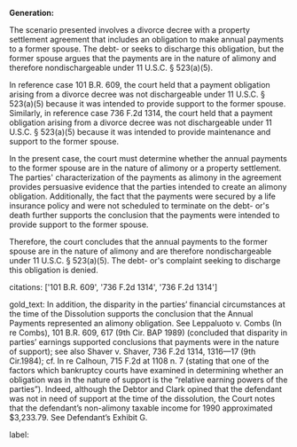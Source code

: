 **Generation:**



The scenario presented involves a divorce decree with a property settlement agreement that includes an obligation to make annual payments to a former spouse. The debt- or seeks to discharge this obligation, but the former spouse argues that the payments are in the nature of alimony and therefore nondischargeable under 11 U.S.C. § 523(a)(5).

In reference case 101 B.R. 609, the court held that a payment obligation arising from a divorce decree was not dischargeable under 11 U.S.C. § 523(a)(5) because it was intended to provide support to the former spouse. Similarly, in reference case 736 F.2d 1314, the court held that a payment obligation arising from a divorce decree was not dischargeable under 11 U.S.C. § 523(a)(5) because it was intended to provide maintenance and support to the former spouse.

In the present case, the court must determine whether the annual payments to the former spouse are in the nature of alimony or a property settlement. The parties' characterization of the payments as alimony in the agreement provides persuasive evidence that the parties intended to create an alimony obligation. Additionally, the fact that the payments were secured by a life insurance policy and were not scheduled to terminate on the debt- or's death further supports the conclusion that the payments were intended to provide support to the former spouse.

Therefore, the court concludes that the annual payments to the former spouse are in the nature of alimony and are therefore nondischargeable under 11 U.S.C. § 523(a)(5). The debt- or's complaint seeking to discharge this obligation is denied.

citations: ['101 B.R. 609', '736 F.2d 1314', '736 F.2d 1314']

gold_text: In addition, the disparity in the parties’ financial circumstances at the time of the Dissolution supports the conclusion that the Annual Payments represented an alimony obligation. See Leppaluoto v. Combs (In re Combs), 101 B.R. 609, 617 (9th Cir. BAP 1989) (concluded that disparity in parties’ earnings supported conclusions that payments were in the nature of support); see also Shaver v. Shaver, 736 F.2d 1314, 1316—17 (9th Cir.1984); cf. In re Calhoun, 715 F.2d at 1108 n. 7 (stating that one of the factors which bankruptcy courts have examined in determining whether an obligation was in the nature of support is the “relative earning powers of the parties”). Indeed, although the Debtor and Clark opined that the defendant was not in need of support at the time of the dissolution, the Court notes that the defendant’s non-alimony taxable income for 1990 approximated $3,233.79. See Defendant’s Exhibit G.

label: 